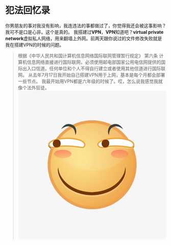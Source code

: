 # 犯法回忆录
你男朋友的事对我没有影响，我连违法的事都做过了，你觉得我还会被这事影响？我可不是口是心非。这个是真的。
我搭建过**VPN**，**VPN**知道吧？**virtual private network**虚拟私人网络，用来翻墙上外网。前两天跟你说过的文件修改失败就是我在搭建VPN的时候的问题。
>根据《中华人民共和国计算机信息网络国际联网管理暂行规定》
>第六条 计算机信息网络直接进行国际联网，必须使用邮电部国家公用电信网提供的国际出入口信道。任何单位和个人不得自行建立或者使用其他信道进行国际联网。
从去年7月17日我开始自己搭建VPN用于上网，基本是每个月都会部署一些节点。
我最开始用VPN都是六年级的时候了。哎，怎么说我感觉我就像个法外狂徒。![这是图片](./xyx.png "xyx")
